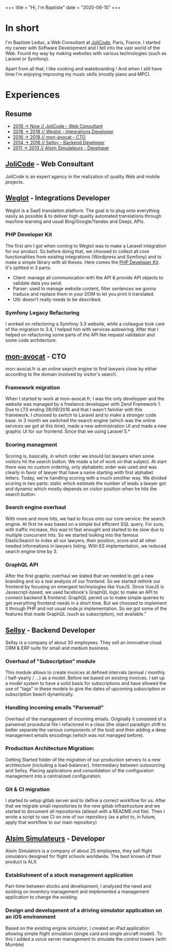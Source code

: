 +++
title = "Hi, I'm Baptiste"
date = "2020-06-15"
+++

# In short

I'm Baptiste Leduc, a Web Consultant at [JoliCode](https://jolicode.com/), Paris, France.
I started my career with Software Development and I fell into the vast world of the Web.
Found my way by making websites with various technologies (such as Laravel or Symfony).

Apart from all that, I like cooking and wakeboarding !
And when I still have time I'm enjoying improving my music skills (mostly piano and MPC).

<div class="divider"></div>

# Experiences

## Resume

- [2018 -> Now // JoliCode - Web Consultant](#jolicode---web-consultant)
- [2018 -> 2018 // Weglot - Integrations Developer](#weglot---integrations-developer)
- [2016 -> 2018 // mon-avocat - CTO](#mon-avocat---cto)
- [2014 -> 2016 // Sellsy - Backend Developer](#sellsy---backend-developer)
- [2011 -> 2013 // Alsim Simulateurs - Developer](#alsim-simulateurs---developer)

<div class="divider"></div>

## [JoliCode](https://jolicode.com/) - Web Consultant
JoliCode is an expert agency in the realization of quality Web and mobile projects.

## [Weglot](https://weglot.com/) - Integrations Developer
Weglot is a SaaS translation platform. The goal is to plug onto everything easily as possible & to deliver high quality automated translations through machine learning and usual Bing/Google/Yandex and DeepL APIs.

### PHP Developer Kit
The first aim I got when coming to Weglot was to make a Laravel integration for our product. So before doing that, we choosed to collect all core functionalities from existing integrations (Wordpress and Symfony) and to make a simple library with all theses.
Here comes the [PHP Developer Kit](https://github.com/weglot/weglot-php). It's splitted in 3 parts:
- Client: manage all communication with the API & provide API objects to validate data you send.
- Parser: used to manage website content, filter sentences we gonna traduce and replace them in your DOM to let you print it translated.
- Util: doesn't really needs to be described.

### Symfony Legacy Refactoring
I worked on refactoring a Symfony 3.3 website, while a colleague took care of the migration to 3.4, I helped him with services autowiring. After that I helped on refactoring some parts of the API like request validation and some code architecture.

<div class="divider"></div>

## [mon-avocat](https://www.mon-avocat.fr/) - CTO
mon-avocat.fr is an online search engine to find lawyers close by either according to the domain involved by visitor's search.

### Framework migration
When I started to work at mon-avocat.fr, I was the only developper and the website was managed by a freelance developper with Zend Framework 1. Due to LTS ending 28/09/2016 and that I wasn't familiar with this framework. I choosed to switch to Laravel and to make a stronger code base. In 3 month we switched the search engine (which was the online services we got at this time), made a new administration UI and made a new graphic UI for our frontend. Since that we using Laravel 5.*

### Scoring managment
Scoring is, basically, in which order we should list lawyers when some visitors hit the search button. We made a lot of work on that subject. At start there was no custom ordering, only alphabetic order was used and was clearly in favor of lawyer that have a name starting wiith first alphabet letters.
Today, we're handling scoring with a much smother way. We divided scoring in two parts: static which estimate the number of leads a lawyer got and dynamic which mostly depends on visitor position when he hits the search button.

### Search engine overhaul
With more and more hits, we had to focus onto our core service: the search engine. At first he was based on a simple but efficient SQL query. For sure, with traffic increase, this was'nt fast enought and started to be slow due to multiple concurrent hits. So we started looking into the famous ElasticSearch to index all our lawyers, their position, score and all other needed informations in lawyers listing. With ES implementation, we reduced search engine time by 3.

### GraphQL API
After the first graphic overhaul we stated that we needed to get a new branding and so a real analysis of our frontend. So we started rethink our frontend by focusing on emergent technologies like VueJS. Since VueJS is Javascript-based, we used facebook's GraphQL logic to make an API to connect backend & frontend. GraphQL permit us to make simple queries to get everything frontend needs in a short time. But we choosed to implement it through PHP and not usual node.js implementation. So we got some of the features that made GraphQL (such as subscription), not available."

<div class="divider"></div>

## [Sellsy](https://welcome.sellsy.com/) - Backend Developer
Sellsy is a company of about 30 employees. They sell an innovative cloud CRM & ERP suite for small and medium business.

### Overhaul of "Subscription" module
This module allows to create invoices at defined intervals (annual / monthly / half-yearly / ...) as a model. Before we based on existing invoices. I set up a model system to have a solid basis for subscriptions and have allowed the use of "tags" in these models to give the dates of upcoming subscription or subscription beach dynamically.

### Handling incoming emails "Parsemail"
Overhaul of the management of incoming emails. Originally it consisted of a parsemail procedural file I refactored in a class (the object paradigm shift to better separate the various components of the tool) and then adding a deep management emails encodings (which was not managed before).

### Production Architecture Migration:
Getting Started folder of the migration of our production servers to a new architecture (including a load-balancer). Intermediary between outsourcing and Sellsy. Placing applications and consolidation of the configuration management into a centralized configuration.

### Git & CI migration
I started to setup gitlab server and to define a correct workflow for us.
After that we migrate small repositories to the new gitlab infrastructure and we started to document all repositories (atleast with a README.md file).
Then I wrote a script to use CI on one of our repository (as a pilot to, in future, apply that workflow to our main repository)

<div class="divider"></div>

## [Alsim Simulateurs](https://www.alsim.com/) - Developer
Alsim Simulators is a company of about 25 employees, they sell flight simulators designed for flight schools worldwide. The best known of their product is ALX

### Establishment of a stock management application
Part-time between stocks and development, I analyzed the need and existing on inventory management and implemented a management application to change the existing.

### Design and development of a driving simulator application on an iOS environment
Based on the existing engine simulator, I created an iPad application allowing simple flight simulation (single card and single aircraft model). To this I added a voice server management to simulate the control towers (with Mumble)
